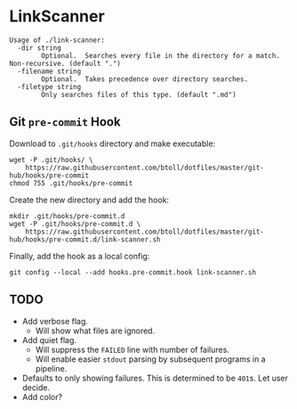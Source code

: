 # LinkScanner

```
Usage of ./link-scanner:
  -dir string
        Optional.  Searches every file in the directory for a match.  Non-recursive. (default ".")
  -filename string
        Optional.  Takes precedence over directory searches.
  -filetype string
        Only searches files of this type. (default ".md")
```

## Git `pre-commit` Hook

Download to `.git/hooks` directory and make executable:

```
wget -P .git/hooks/ \
    https://raw.githubusercontent.com/btoll/dotfiles/master/git-hub/hooks/pre-commit
chmod 755 .git/hooks/pre-commit
```

Create the new directory and add the hook:

```
mkdir .git/hooks/pre-commit.d
wget -P .git/hooks/pre-commit.d \
    https://raw.githubusercontent.com/btoll/dotfiles/master/git-hub/hooks/pre-commit.d/link-scanner.sh
```

Finally, add the hook as a local config:

```
git config --local --add hooks.pre-commit.hook link-scanner.sh
```

## TODO

- Add verbose flag.
    + Will show what files are ignored.
- Add quiet flag.
    + Will suppress the `FAILED` line with number of failures.
    + Will enable easier `stdout` parsing by subsequent programs in a pipeline.
- Defaults to only showing failures.  This is determined to be `401`s.  Let user decide.
- Add color?


